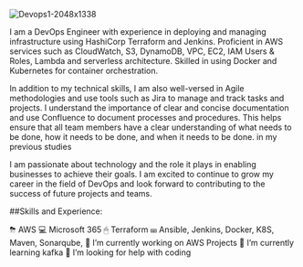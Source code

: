 ![Devops1-2048x1338](https://github.com/nnavindevops/nnavindevops/assets/142824958/435e8c62-e01a-47bc-b75d-f7a825ec9613)

I am a DevOps Engineer with experience in deploying and managing infrastructure using HashiCorp Terraform and Jenkins. Proficient in AWS services such as CloudWatch, S3, DynamoDB, VPC, EC2, IAM Users & Roles, Lambda and serverless architecture. Skilled in using Docker and Kubernetes for container orchestration.

In addition to my technical skills, I am also well-versed in Agile methodologies and use tools such as Jira to manage and track tasks and projects. I understand the importance of clear and concise documentation and use Confluence to document processes and procedures. This helps ensure that all team members have a clear understanding of what needs to be done, how it needs to be done, and when it needs to be done.
in my previous studies

I am passionate about technology and the role it plays in enabling businesses to achieve their goals. I am excited to continue to grow my career in the field of DevOps and look forward to contributing to the success of future projects and teams.


##Skills and Experience:

⛈ AWS
💻 Microsoft 365
🖱 Terraform
⌨ Ansible, Jenkins, Docker, K8S, Maven, Sonarqube,
🔭 I’m currently working on AWS Projects
🌱 I’m currently learning kafka
🤔 I’m looking for help with coding










<!---
nnavindevops/nnavindevops is a ✨ special ✨ repository because its `README.md` (this file) appears on your GitHub profile.
You can click the Preview link to take a look at your changes.
--->
